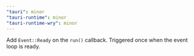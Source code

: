 ```yaml
---
"tauri": minor
"tauri-runtime": minor
"tauri-runtime-wry": minor
---
```


Add `Event::Ready` on the `run()` callback. Triggered once when the event loop is ready.
